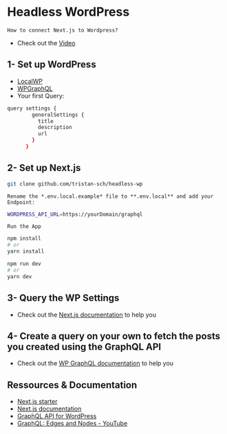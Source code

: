 # Headless WordPress

`How to connect Next.js to Wordpress?`

- Check out the [Video](https://www.canva.com/design/DAE_p1kriDM/bL0IV6-vLicmfI6Gi0cE2Q/watch?utm_content=DAE_p1kriDM&utm_campaign=designshare&utm_medium=link2&utm_source=sharebutton)

## 1- Set up WordPress

- [LocalWP](https://localwp.com/)
- [WPGraphQL](https://www.wpgraphql.com/)
- Your first Query:

```bash
query settings {
        generalSettings {
          title
          description
          url
        }
      }
```

## 2- Set up Next.js

```bash
git clone github.com/tristan-sch/headless-wp
```

`Rename the *.env.local.example* file to **.env.local** and add your Endpoint:`

```bash
WORDPRESS_API_URL=https://yourDomain/graphql
```

`Run the App`

```bash
npm install
# or
yarn install
```

```bash
npm run dev
# or
yarn dev
```

## 3- Query the WP Settings

- Check out the [Next.js documentation](https://nextjs.org/docs/basic-features/data-fetching/get-static-props) to help you

## 4- Create a query on your own to fetch the posts you created using the GraphQL API

- Check out the [WP GraphQL documentation](https://www.wpgraphql.com/docs/posts-and-pages/) to help you

## Ressources & Documentation

- [Next.js starter](https://github.com/vercel/next.js/tree/canary/examples/cms-wordpress)
- [Next.js documentation](https://nextjs.org/docs/basic-features/data-fetching/get-static-props)
- [GraphQL API for WordPress](https://www.wpgraphql.com/)
- [GraphQL: Edges and Nodes - YouTube](https://www.youtube.com/watch?v=dCQ9g5V_CxE)
